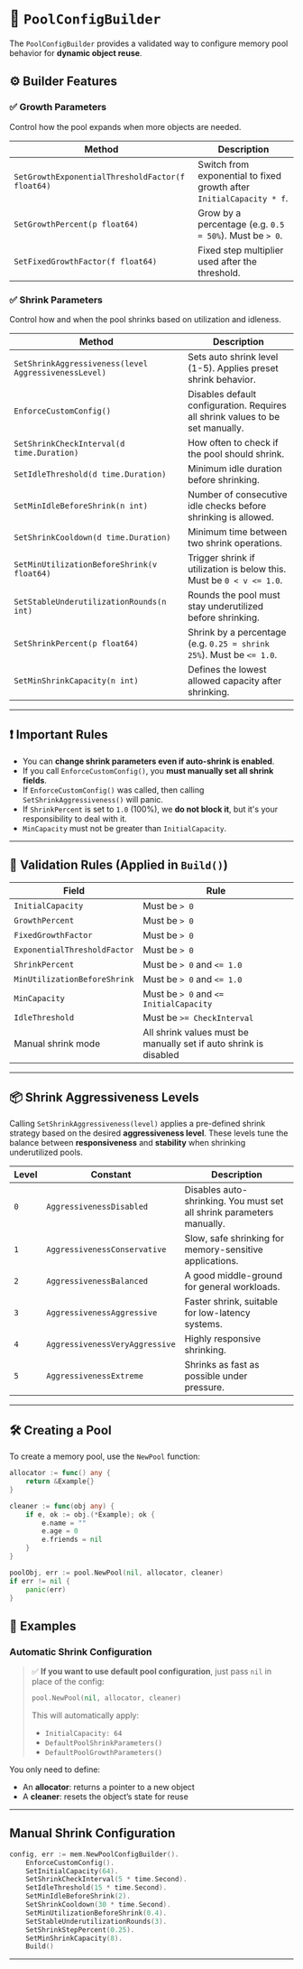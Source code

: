 # 🧠 `PoolConfigBuilder`

The `PoolConfigBuilder` provides a validated way to configure memory pool behavior for **dynamic object reuse**.

## ⚙️ Builder Features

### ✅ Growth Parameters

Control how the pool expands when more objects are needed.

| Method                                           | Description                                                          |
| ------------------------------------------------ | -------------------------------------------------------------------- |
| `SetGrowthExponentialThresholdFactor(f float64)` | Switch from exponential to fixed growth after `InitialCapacity * f`. |
| `SetGrowthPercent(p float64)`                    | Grow by a percentage (e.g. `0.5 = 50%`). Must be `> 0`.              |
| `SetFixedGrowthFactor(f float64)`                | Fixed step multiplier used after the threshold.                      |

### ✅ Shrink Parameters

Control how and when the pool shrinks based on utilization and idleness.

| Method                                               | Description                                                                    |
| ---------------------------------------------------- | ------------------------------------------------------------------------------ |
| `SetShrinkAggressiveness(level AggressivenessLevel)` | Sets auto shrink level (1-5). Applies preset shrink behavior.                  |
| `EnforceCustomConfig()`                              | Disables default configuration. Requires all shrink values to be set manually. |
| `SetShrinkCheckInterval(d time.Duration)`            | How often to check if the pool should shrink.                                  |
| `SetIdleThreshold(d time.Duration)`                  | Minimum idle duration before shrinking.                                        |
| `SetMinIdleBeforeShrink(n int)`                      | Number of consecutive idle checks before shrinking is allowed.                 |
| `SetShrinkCooldown(d time.Duration)`                 | Minimum time between two shrink operations.                                    |
| `SetMinUtilizationBeforeShrink(v float64)`           | Trigger shrink if utilization is below this. Must be `0 < v <= 1.0`.           |
| `SetStableUnderutilizationRounds(n int)`             | Rounds the pool must stay underutilized before shrinking.                      |
| `SetShrinkPercent(p float64)`                        | Shrink by a percentage (e.g. `0.25 = shrink 25%`). Must be `<= 1.0`.           |
| `SetMinShrinkCapacity(n int)`                        | Defines the lowest allowed capacity after shrinking.                           |

---

## ❗ Important Rules

- You can **change shrink parameters even if auto-shrink is enabled**.
- If you call `EnforceCustomConfig()`, you **must manually set all shrink fields**.
- If `EnforceCustomConfig()` was called, then calling `SetShrinkAggressiveness()` will panic.
- If `ShrinkPercent` is set to `1.0` (100%), we **do not block it**, but it's your responsibility to deal with it.
- `MinCapacity` must not be greater than `InitialCapacity`.

---

## 🧼 Validation Rules (Applied in `Build()`)

| Field                        | Rule                                                              |
| ---------------------------- | ----------------------------------------------------------------- |
| `InitialCapacity`            | Must be `> 0`                                                     |
| `GrowthPercent`              | Must be `> 0`                                                     |
| `FixedGrowthFactor`          | Must be `> 0`                                                     |
| `ExponentialThresholdFactor` | Must be `> 0`                                                     |
| `ShrinkPercent`              | Must be `> 0` and `<= 1.0`                                        |
| `MinUtilizationBeforeShrink` | Must be `> 0` and `<= 1.0`                                        |
| `MinCapacity`                | Must be `> 0` and `<= InitialCapacity`                            |
| `IdleThreshold`              | Must be `>= CheckInterval`                                        |
| Manual shrink mode           | All shrink values must be manually set if auto shrink is disabled |

---

## 📦 Shrink Aggressiveness Levels

Calling `SetShrinkAggressiveness(level)` applies a pre-defined shrink strategy based on the desired **aggressiveness level**. These levels tune the balance between **responsiveness** and **stability** when shrinking underutilized pools.

| Level | Constant                       | Description                                                           |
| ----- | ------------------------------ | --------------------------------------------------------------------- |
| `0`   | `AggressivenessDisabled`       | Disables auto-shrinking. You must set all shrink parameters manually. |
| `1`   | `AggressivenessConservative`   | Slow, safe shrinking for memory-sensitive applications.               |
| `2`   | `AggressivenessBalanced`       | A good middle-ground for general workloads.                           |
| `3`   | `AggressivenessAggressive`     | Faster shrink, suitable for low-latency systems.                      |
| `4`   | `AggressivenessVeryAggressive` | Highly responsive shrinking.                                          |
| `5`   | `AggressivenessExtreme`        | Shrinks as fast as possible under pressure.                           |

---

## 🛠️ Creating a Pool

To create a memory pool, use the `NewPool` function:

```go
allocator := func() any {
	return &Example{}
}

cleaner := func(obj any) {
	if e, ok := obj.(*Example); ok {
		e.name = ""
		e.age = 0
		e.friends = nil
	}
}

poolObj, err := pool.NewPool(nil, allocator, cleaner)
if err != nil {
	panic(err)
}
```

## 🧪 Examples

### Automatic Shrink Configuration

> ✅ **If you want to use default pool configuration**, just pass `nil` in place of the config:
>
> ```go
> pool.NewPool(nil, allocator, cleaner)
> ```
>
> This will automatically apply:
>
> - `InitialCapacity: 64`
> - `DefaultPoolShrinkParameters()`
> - `DefaultPoolGrowthParameters()`

You only need to define:

- An **allocator**: returns a pointer to a new object
- A **cleaner**: resets the object’s state for reuse

---

## Manual Shrink Configuration

```go
config, err := mem.NewPoolConfigBuilder().
	EnforceCustomConfig().
	SetInitialCapacity(64).
	SetShrinkCheckInterval(5 * time.Second).
	SetIdleThreshold(15 * time.Second).
	SetMinIdleBeforeShrink(2).
	SetShrinkCooldown(30 * time.Second).
	SetMinUtilizationBeforeShrink(0.4).
	SetStableUnderutilizationRounds(3).
	SetShrinkStepPercent(0.25).
	SetMinShrinkCapacity(8).
	Build()
```

---
